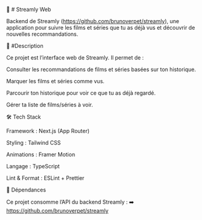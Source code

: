 🎨 # Streamly Web

Backend de Streamly (https://github.com/brunoverpet/streamly), une application pour suivre les films et séries que tu as déjà vus et découvrir de nouvelles recommandations.

📝 #Description

Ce projet est l’interface web de Streamly.
Il permet de :

Consulter les recommandations de films et séries basées sur ton historique.

Marquer les films et séries comme vus.

Parcourir ton historique pour voir ce que tu as déjà regardé.

Gérer ta liste de films/séries à voir.

🛠️ Tech Stack

Framework : Next.js (App Router)

Styling : Tailwind CSS

Animations : Framer Motion

Langage : TypeScript

Lint & Format : ESLint + Prettier

🔗 Dépendances

Ce projet consomme l’API du backend Streamly :
➡️ https://github.com/brunoverpet/streamly
